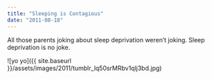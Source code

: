```yaml
---
title: "Sleeping is Contagious"
date: "2011-08-18"
---
```


All those parents joking about sleep deprivation weren’t joking. Sleep deprivation is no joke.

![yo yo]({{ site.baseurl }}/assets/images/2011/tumblr_lq50srMRbv1qlj3bd.jpg)
